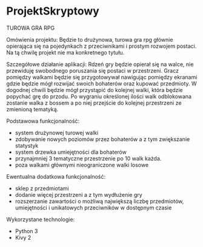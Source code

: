 # ProjektSkryptowy
TUROWA GRA RPG

Omówienia projektu:
Będzie to drużynowa, turowa gra rpg głównie opierająca się na pojedynkach z przeciwnikami i prostym rozwojem postaci. Na tą chwilę projekt nie ma konkretnego tytułu.

Szczegółowe działanie aplikacji:
Rdzeń gry będzie opierał się na walce, nie przewiduję swobodnego poruszania się postaci w przestrzeni. Gracz pomiędzy walkami będzie się przygotowywał nawigując pomiędzy ekranami gdzie będzie mógł rozwijać swoich bohaterów oraz kupować przedmioty. W dogodnej chwili będzie mógł przystąpić do kolejnej walki, która będzie popychać grę do przodu. Po wygraniu określonej ilości walk odblokowana zostanie walka z bossem a po niej przejście do kolejnej przestrzeni ze zmienioną tematyką.

Podstawowa funkcjonalność:
- system drużynowej turowej walki
- zdobywanie nowych poziomów przez bohaterów a z tym zwiększanie statystyk
- system drzewka umiejętności dla bohaterów
- przynajmniej 3 tematyczne przestrzenie po 10 walk każda.
- poza walkami głównymi nieograniczone walki losowe

Ewentualna dodatkowa funkcjonalność:
- sklep z przedmiotami
- dodanie więcej przestrzeni a z tym wydłużenie gry
- rozszerzanie zawartości o możliwą największą liczbę przedmiotów, umiejętności i unikatowych przeciwników w dostępnym czasie

Wykorzystane technologie:
- Python 3
- Kivy 2
